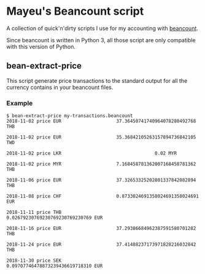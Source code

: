# Mayeu's Beancount script

A collection of quick'n'dirty scripts I use for my accounting with
[beancount][b].

Since beancount is written in Python 3, all those script are only compatible
with this version of Python.

[b]: http://furius.ca/beancount/

## bean-extract-price

This script generate price transactions to the standard output for all the
currency contains in your beancount files.

### Example

    $ bean-extract-price my-transactions.beancount
    2018-11-02 price EUR                    37.36450741740964078280492768 THB
    
    2018-11-02 price EUR                    35.36842105263157894736842105 TWD
    
    2018-11-02 price LKR                                  0.02 MYR
    
    2018-11-02 price MYR                    7.168458781362007168458781362 THB
    
    2018-11-06 price EUR                    37.32653325202801337842082894 THB
    
    2018-11-08 price CHF                    0.8733024691358024691358024691 EUR
    
    2018-11-11 price THB                    0.02679230769230769230769230769 EUR
    
    2018-11-16 price EUR                    37.29386684962387591580701282 THB
    
    2018-11-24 price EUR                    37.41488237173971828216032842 THB
    
    2018-11-30 price SEK                    0.09707746478873239436619718310 EUR
